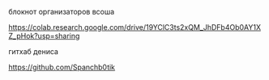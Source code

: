 блокнот организаторов всоша

https://colab.research.google.com/drive/19YClC3ts2xQM_JhDFb4Ob0AY1XZ_pHok?usp=sharing


гитхаб дениса

https://github.com/Spanchb0tik

